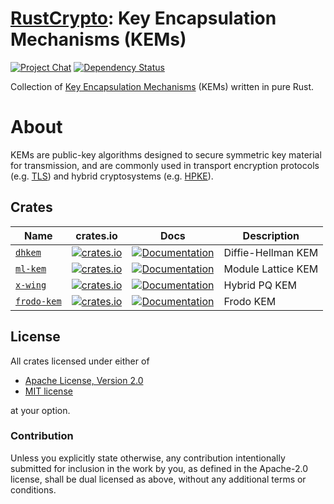 # [RustCrypto]: Key Encapsulation Mechanisms (KEMs)

[![Project Chat][chat-image]][chat-link]
[![Dependency Status][deps-image]][deps-link]

Collection of [Key Encapsulation Mechanisms] (KEMs) written in pure Rust.

# About

KEMs are public-key algorithms designed to secure symmetric key material for transmission, and are 
commonly used in transport encryption protocols (e.g. [TLS]) and hybrid cryptosystems (e.g. [HPKE]).

## Crates

| Name                 | crates.io                                                                                   | Docs                                                                         | Description        |
|----------------------|---------------------------------------------------------------------------------------------|------------------------------------------------------------------------------|--------------------|
| [`dhkem`](./dhkem)   | [![crates.io](https://img.shields.io/crates/v/dhkem.svg?logo=rust)](https://crates.io/crates/dhkem)   | [![Documentation](https://docs.rs/dhkem/badge.svg)](https://docs.rs/dhkem)   | Diffie-Hellman KEM |
| [`ml‑kem`](./ml-kem) | [![crates.io](https://img.shields.io/crates/v/ml-kem.svg?logo=rust)](https://crates.io/crates/ml-kem) | [![Documentation](https://docs.rs/ml-kem/badge.svg)](https://docs.rs/ml-kem) | Module Lattice KEM |
| [`x‑wing`](./x-wing) | [![crates.io](https://img.shields.io/crates/v/x-wing.svg?logo=rust)](https://crates.io/crates/x-wing) | [![Documentation](https://docs.rs/x-wing/badge.svg)](https://docs.rs/x-wing) | Hybrid PQ KEM      |
| [`frodo‑kem`](./frodo-kem) | [![crates.io](https://img.shields.io/crates/v/frodo-kem-rs.svg?logo=rust)](https://crates.io/crates/frodo-kem-rs) | [![Documentation](https://docs.rs/frodo-kem-rs/badge.svg)](https://docs.rs/frodo-kem-rs) | Frodo KEM      |

## License

All crates licensed under either of

- [Apache License, Version 2.0](http://www.apache.org/licenses/LICENSE-2.0)
- [MIT license](http://opensource.org/licenses/MIT)

at your option.

### Contribution

Unless you explicitly state otherwise, any contribution intentionally submitted
for inclusion in the work by you, as defined in the Apache-2.0 license, shall be
dual licensed as above, without any additional terms or conditions.

[//]: # "badges"
[chat-image]: https://img.shields.io/badge/zulip-join_chat-blue.svg
[chat-link]: https://rustcrypto.zulipchat.com/#narrow/stream/406484-KEMs
[deps-image]: https://deps.rs/repo/github/RustCrypto/KEMs/status.svg
[deps-link]: https://deps.rs/repo/github/RustCrypto/KEMs

[//]: # "links"
[RustCrypto]: https://github.com/RustCrypto/
[Key Encapsulation Mechanisms]: https://en.wikipedia.org/wiki/Key_encapsulation_mechanism
[TLS]: https://en.wikipedia.org/wiki/Transport_Layer_Security
[HPKE]: https://datatracker.ietf.org/doc/rfc9180/
